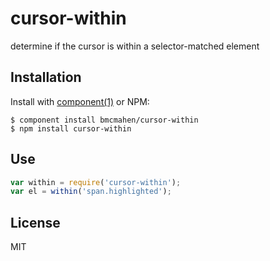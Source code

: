 
# cursor-within

  determine if the cursor is within a selector-matched element

## Installation

  Install with [component(1)](http://component.io) or NPM:

    $ component install bmcmahen/cursor-within
    $ npm install cursor-within

## Use

```javascript
var within = require('cursor-within');
var el = within('span.highlighted');
```

## License

  MIT
